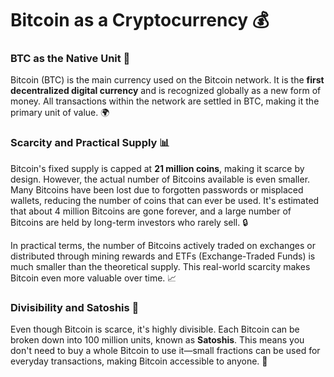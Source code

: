 # Bitcoin as a Cryptocurrency 💰

### BTC as the Native Unit 🔵

Bitcoin (BTC) is the main currency used on the Bitcoin network. It is the **first decentralized digital currency** and is recognized globally as a new form of money. All transactions within the network are settled in BTC, making it the primary unit of value. 🌍

### Scarcity and Practical Supply 📊

Bitcoin's fixed supply is capped at **21 million coins**, making it scarce by design. However, the actual number of Bitcoins available is even smaller. Many Bitcoins have been lost due to forgotten passwords or misplaced wallets, reducing the number of coins that can ever be used. It's estimated that about 4 million Bitcoins are gone forever, and a large number of Bitcoins are held by long-term investors who rarely sell. 🔒

In practical terms, the number of Bitcoins actively traded on exchanges or distributed through mining rewards and ETFs (Exchange-Traded Funds) is much smaller than the theoretical supply. This real-world scarcity makes Bitcoin even more valuable over time. 📈

### Divisibility and Satoshis 🔢

Even though Bitcoin is scarce, it's highly divisible. Each Bitcoin can be broken down into 100 million units, known as **Satoshis**. This means you don't need to buy a whole Bitcoin to use it—small fractions can be used for everyday transactions, making Bitcoin accessible to anyone. 🔬
